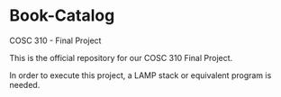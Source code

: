 # Book-Catalog
COSC 310 - Final Project

This is the official repository for our COSC 310 Final Project.

In order to execute this project, a LAMP stack or equivalent program is needed.
